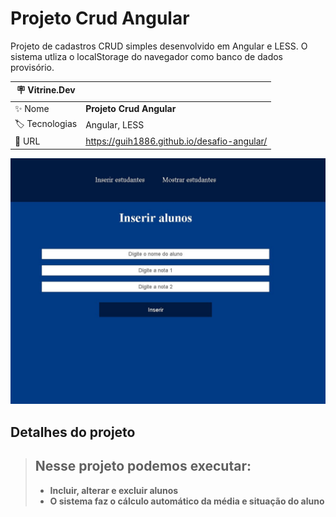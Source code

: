 # Projeto Crud Angular

Projeto de cadastros CRUD simples desenvolvido em Angular e LESS. O sistema utliza o localStorage do navegador como banco de dados provisório.

| :placard: Vitrine.Dev |     |
| -------------  | --- |
| :sparkles: Nome        | **Projeto Crud Angular**
| :label: Tecnologias | Angular, LESS
| :rocket: URL         | https://guih1886.github.io/desafio-angular/

<!-- Inserir imagem com a #vitrinedev ao final do link -->
![](https://github.com/guih1886/desafio-angular/blob/main/src/assets/projeto_crudAngular.jpg#vitrinedev)

## Detalhes do projeto

> ## Nesse projeto podemos executar:
>
> - **Incluir, alterar e excluir alunos**
> - **O sistema faz o cálculo automático da média e situação do aluno**